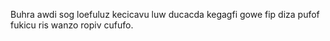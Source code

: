 Buhra awdi sog loefuluz kecicavu luw ducacda kegagfi gowe fip diza pufof fukicu ris wanzo ropiv cufufo.